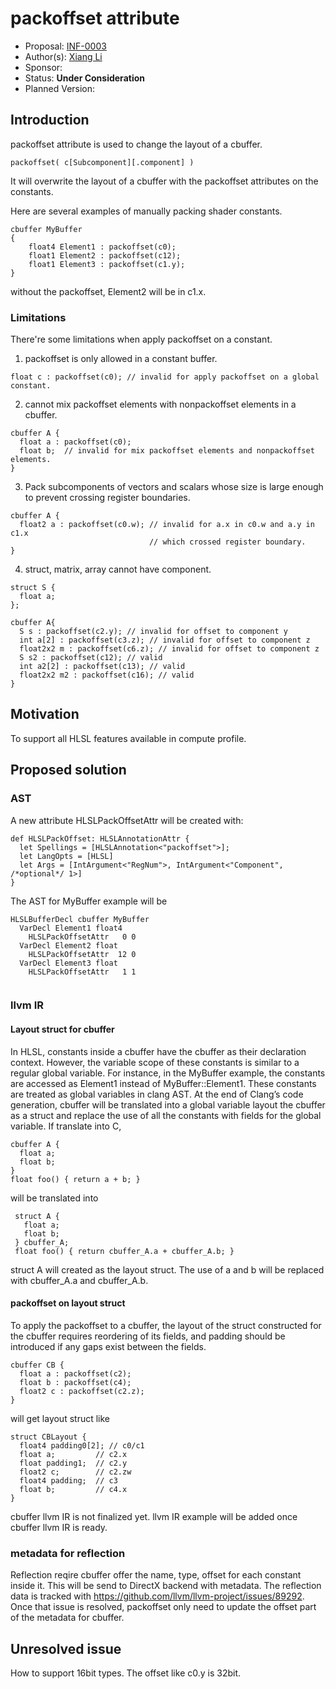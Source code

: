 <!-- {% raw %} -->

# packoffset attribute

* Proposal: [INF-0003](INF-0003-packoffset.md)
* Author(s): [Xiang Li](https://github.com/python3kgae)
* Sponsor: 
* Status: **Under Consideration**
* Planned Version: 

## Introduction

packoffset attribute is used to change the layout of a cbuffer.

```
packoffset( c[Subcomponent][.component] )
```

It will overwrite the layout of a cbuffer with the packoffset attributes on
the constants.

Here are several examples of manually packing shader constants.

```
cbuffer MyBuffer
{
    float4 Element1 : packoffset(c0);
    float1 Element2 : packoffset(c12);
    float1 Element3 : packoffset(c1.y);
}
```
without the packoffset, Element2 will be in c1.x.


### Limitations

There're some limitations when apply packoffset on a constant.

1. packoffset is only allowed in a constant buffer.
```
float c : packoffset(c0); // invalid for apply packoffset on a global constant.
```

2. cannot mix packoffset elements with nonpackoffset elements in a cbuffer.
```
cbuffer A {
  float a : packoffset(c0);
  float b;  // invalid for mix packoffset elements and nonpackoffset elements.
}
```
3. Pack subcomponents of vectors and scalars whose size is large enough to prevent crossing register boundaries.
```
cbuffer A {
  float2 a : packoffset(c0.w); // invalid for a.x in c0.w and a.y in c1.x 
                               // which crossed register boundary.
}
```
4. struct, matrix, array cannot have component.
```
struct S {
  float a;
};

cbuffer A{
  S s : packoffset(c2.y); // invalid for offset to component y
  int a[2] : packoffset(c3.z); // invalid for offset to component z
  float2x2 m : packoffset(c6.z); // invalid for offset to component z
  S s2 : packoffset(c12); // valid
  int a2[2] : packoffset(c13); // valid
  float2x2 m2 : packoffset(c16); // valid
}
```

## Motivation

To support all HLSL features available in compute profile.

## Proposed solution

### AST

A new attribute HLSLPackOffsetAttr will be created with:
```
def HLSLPackOffset: HLSLAnnotationAttr {
  let Spellings = [HLSLAnnotation<"packoffset">];
  let LangOpts = [HLSL]
  let Args = [IntArgument<"RegNum">, IntArgument<"Component", /*optional*/ 1>]
}
```

The AST for MyBuffer example will be
```
HLSLBufferDecl cbuffer MyBuffer
  VarDecl Element1 float4
    HLSLPackOffsetAttr   0 0
  VarDecl Element2 float
    HLSLPackOffsetAttr  12 0
  VarDecl Element3 float
    HLSLPackOffsetAttr   1 1
  
```

### llvm IR

#### Layout struct for cbuffer
In HLSL, constants inside a cbuffer have the cbuffer as their declaration 
context. 
However, the variable scope of these constants is similar to a regular 
global variable. For instance, in the MyBuffer example, the constants are 
accessed as Element1 instead of MyBuffer::Element1. 
These constants are treated as global variables in clang AST.
At the end of Clang’s code generation, cbuffer will be translated into a 
global variable layout the cbuffer as a struct and replace the use of all 
the constants with fields for the global variable.
If translate into C,
 ```
 cbuffer A {
   float a;
   float b;
 }
 float foo() { return a + b; }
```
 will be translated into
```
 struct A {
   float a;
   float b;
 } cbuffer_A;
 float foo() { return cbuffer_A.a + cbuffer_A.b; }
```
struct A will created as the layout struct.
The use of a and b will be replaced with cbuffer_A.a and cbuffer_A.b.

#### packoffset on layout struct
To apply the packoffset to a cbuffer, the layout of the struct constructed for 
the cbuffer requires reordering of its fields, and padding should be introduced
if any gaps exist between the fields.
```
cbuffer CB {
  float a : packoffset(c2);
  float b : packoffset(c4);
  float2 c : packoffset(c2.z);
}
```
will get layout struct like
```
struct CBLayout {
  float4 padding0[2]; // c0/c1
  float a;         // c2.x
  float padding1;  // c2.y
  float2 c;        // c2.zw
  float4 padding;  // c3
  float b;         // c4.x
}
```

cbuffer llvm IR is not finalized yet.
llvm IR example will be added once cbuffer llvm IR is ready.

### metadata for reflection

Reflection reqire cbuffer offer the name, type, offset for each constant inside it.
This will be send to DirectX backend with metadata.
The reflection data is tracked with https://github.com/llvm/llvm-project/issues/89292.
Once that issue is resolved, packoffset only need to update the offset part of the 
metadata for cbuffer.

## Unresolved issue

How to support 16bit types.
The offset like c0.y is 32bit.
